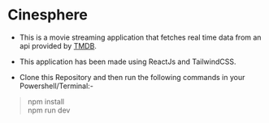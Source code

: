 # Cinesphere

- This is a movie streaming application that fetches real time data from an api provided by [TMDB](https://www.themoviedb.org/).

- This application has been made using ReactJs and TailwindCSS.

- Clone this Repository and then run the following commands in your Powershell/Terminal:- 

> npm install<br> npm run dev

